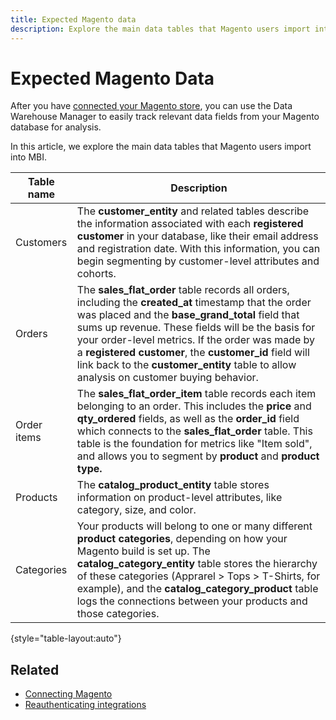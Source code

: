 ```yaml
---
title: Expected Magento data
description: Explore the main data tables that Magento users import into MBI
---
```

# Expected Magento Data

After you have [connected your Magento store](../../../data-analyst/importing-data/integrations/magento.md), you can use the Data Warehouse Manager to easily track relevant data fields from your Magento database for analysis.

In this article, we explore the main data tables that Magento users import into MBI.

| **Table name** | **Description** |
|-----|-----|
| Customers | The **customer\_entity** and related tables describe the information associated with each **registered customer** in your database, like their email address and registration date. With this information, you can begin segmenting by customer-level attributes and cohorts. |
| Orders | The **sales\_flat\_order** table records all orders, including the **created\_at** timestamp that the order was placed and the **base\_grand\_total** field that sums up revenue. These fields will be the basis for your order-level metrics. If the order was made by a **registered customer**, the **customer\_id** field will link back to the  **customer\_entity** table to allow analysis on customer buying behavior. |
| Order items | The **sales\_flat\_order\_item** table records each item belonging to an order. This includes the **price** and **qty\_ordered** fields, as well as the **order\_id** field which connects to the **sales\_flat\_order** table. This table is the foundation for metrics like "Item sold", and allows you to segment by **product** and **product type.** |
| Products | The **catalog\_product\_entity** table stores information on product-level attributes, like category, size, and color. |
| Categories | Your products will belong to one or many different **product categories**, depending on how your Magento build is set up. The **catalog\_category\_entity** table stores the hierarchy of these categories (Apprarel > Tops > T-Shirts, for example), and the **catalog\_category\_product** table logs the connections between your products and those categories. |

{style="table-layout:auto"}

## Related

* [Connecting Magento](../integrations/magento.md)
* [Reauthenticating integrations](https://support.magento.com/hc/en-us/articles/360016733151)


